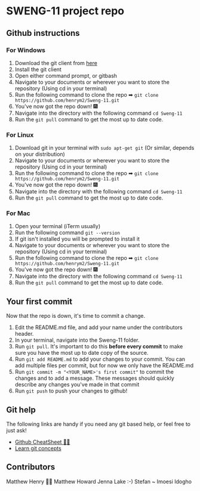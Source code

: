 # SWENG-11 project repo

## Github instructions

### For Windows

1. Download the git client from [here](https://git-scm.com/downloads)
2. Install the git client
3. Open either command prompt, or gitbash
4. Navigate to your documents or wherever you want to store the repository (Using cd in your terminal)
5. Run the following command to clone the repo ➡ `git clone https://github.com/henrym2/Sweng-11.git` 
6. You've now got the repo down! 🎆
7. Navigate into the directory with the following command `cd Sweng-11`
8. Run the `git pull` command to get the most up to date code.

### For Linux

1. Download git in your terminal with `sudo apt-get git` (Or similar, depends on your distribution)
2. Navigate to your documents or wherever you want to store the repository (Using cd in your terminal)
3. Run the following command to clone the repo ➡ `git clone https://github.com/henrym2/Sweng-11.git` 
4. You've now got the repo down! 🎆
5. Navigate into the directory with the following command `cd Sweng-11`
6. Run the `git pull` command to get the most up to date code.

### For Mac

1. Open your terminal (iTerm usually)
2. Run the following command `git --version`
3. If git isn't installed you will be prompted to install it
4. Navigate to your documents or wherever you want to store the repository (Using cd in your terminal)
5. Run the following command to clone the repo ➡ `git clone https://github.com/henrym2/Sweng-11.git` 
6. You've now got the repo down! 🎆
7. Navigate into the directory with the following command `cd Sweng-11`
8. Run the `git pull` command to get the most up to date code.

## Your first commit

Now that the repo is down, it's time to commit a change.

1. Edit the README.md file, and add your name under the contributors header. 
2. In your terminal, navigate into the Sweng-11 folder.
3. Run `git pull`. It's important to do this **before every commit** to make sure you have the most up to date copy of the source.
4. Run `git add README.md` to add your changes to your commit. You can add multiple files per commit, but for now we only have the README.md
5. Run `git commit -m "<YOUR_NAME>'s first commit"` to commit the changes and to add a message. These messages should quickly describe any changes you've made in that commit
6. Run `git push` to push your changes to github!

## Git help

The following links are handy if you need any git based help, or feel free to just ask!

- [Github CheatSheet 👩‍💻](https://dev.to/usmslm102/git-cheat-sheet-4f5a)
- [Learn git concepts](https://dev.to/unseenwizzard/learn-git-concepts-not-commands-4gjc)

## Contributors

Matthew Henry 🐱‍🏍
Matthew Howard
Jenna Lake :-)
Stefan ~
Imoesi Idogho

